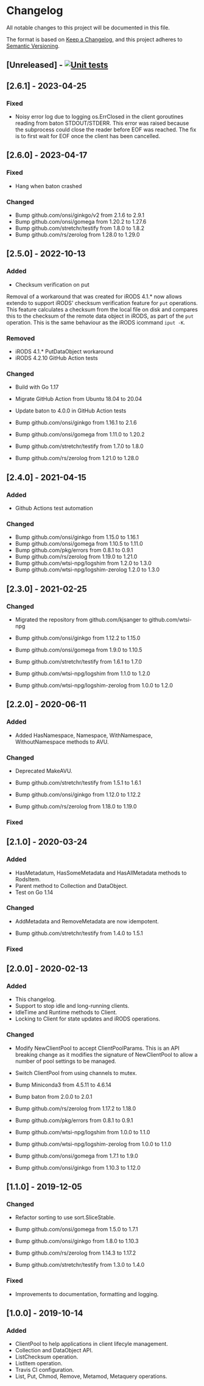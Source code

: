# Changelog
All notable changes to this project will be documented in this file.

The format is based on [Keep a Changelog](https://keepachangelog.com/en/1.0.0/),
and this project adheres to [Semantic Versioning](https://semver.org/spec/v2.0.0.html).

## [Unreleased] - [![Unit tests](https://github.com/wtsi-npg/extendo/actions/workflows/run-tests.yml/badge.svg)](https://github.com/wtsi-npg/extendo/actions/workflows/run-tests.yml)

## [2.6.1] - 2023-04-25

### Fixed

- Noisy error log due to logging os.ErrClosed in the client goroutines reading
  from baton STDOUT/STDERR. This error was raised because the subprocess could
  close the reader before EOF was reached. The fix is to first wait for EOF once
  the client has been cancelled.

## [2.6.0] - 2023-04-17

### Fixed

- Hang when baton crashed

### Changed

- Bump github.com/onsi/ginkgo/v2 from 2.1.6 to 2.9.1
- Bump github.com/onsi/gomega from 1.20.2 to 1.27.6
- Bump github.com/stretchr/testify from 1.8.0 to 1.8.2
- Bump github.com/rs/zerolog from 1.28.0 to 1.29.0

## [2.5.0] - 2022-10-13

### Added

- Checksum verification on put

Removal of a workaround that was created for iRODS 4.1.* now allows
extendo to support iRODS' checksum verification feature for `put` operations.
This feature calculates a checksum from the local file on disk and compares
this to the checksum of the remote data object in iRODS, as part of the `put`
operation. This is the same behaviour as the iRODS icommand `iput -K`.

### Removed

- iRODS 4.1.* PutDataObject workaround
- iRODS 4.2.10 GitHub Action tests

### Changed

- Build with Go 1.17
- Migrate GitHub Action from Ubuntu 18.04 to 20.04
- Update baton to 4.0.0 in GitHub Action tests

- Bump github.com/onsi/ginkgo from 1.16.1 to 2.1.6
- Bump github.com/onsi/gomega from 1.11.0 to 1.20.2
- Bump github.com/stretchr/testify from 1.7.0 to 1.8.0
- Bump github.com/rs/zerolog from 1.21.0 to 1.28.0


## [2.4.0] - 2021-04-15

### Added

- Github Actions test automation

### Changed

- Bump github.com/onsi/ginkgo from 1.15.0 to 1.16.1
- Bump github.com/onsi/gomega from 1.10.5 to 1.11.0
- Bump github.com/pkg/errors from 0.8.1 to 0.9.1
- Bump github.com/rs/zerolog from 1.19.0 to 1.21.0
- Bump github.com/wtsi-npg/logshim from 1.2.0 to 1.3.0
- Bump github.com/wtsi-npg/logshim-zerolog 1.2.0 to 1.3.0

## [2.3.0] - 2021-02-25

### Changed

- Migrated the repository from github.com/kjsanger to github.com/wtsi-npg

- Bump github.com/onsi/ginkgo from 1.12.2 to 1.15.0
- Bump github.com/onsi/gomega from 1.9.0 to 1.10.5
- Bump github.com/stretchr/testify from 1.6.1 to 1.7.0
- Bump github.com/wtsi-npg/logshim from 1.1.0 to 1.2.0
- Bump github.com/wtsi-npg/logshim-zerolog from 1.0.0 to 1.2.0

## [2.2.0] - 2020-06-11

### Added

- Added HasNamespace, Namespace, WithNamespace, WithoutNamespace
  methods to AVU.

### Changed

- Deprecated MakeAVU.

- Bump github.com/stretchr/testify from 1.5.1 to 1.6.1
- Bump github.com/onsi/ginkgo from 1.12.0 to 1.12.2
- Bump github.com/rs/zerolog from 1.18.0 to 1.19.0

### Fixed

## [2.1.0] - 2020-03-24

### Added

- HasMetadatum, HasSomeMetadata and HasAllMetadata methods to RodsItem.
- Parent method to Collection and DataObject.
- Test on Go 1.14

### Changed

- AddMetadata and RemoveMetadata are now idempotent.

- Bump github.com/stretchr/testify from 1.4.0 to 1.5.1

### Fixed

## [2.0.0] - 2020-02-13

### Added

- This changelog.
- Support to stop idle and long-running clients.
- IdleTime and Runtime methods to Client.
- Locking to Client for state updates and iRODS operations.

### Changed

- Modify NewClientPool to accept ClientPoolParams. This is an API breaking
  change as it modifies the signature of NewClientPool to allow a number of
  pool settings to be managed.
- Switch ClientPool from using channels to mutex.

- Bump Miniconda3 from 4.5.11 to 4.6.14
- Bump baton from 2.0.0 to 2.0.1
- Bump github.com/rs/zerolog from 1.17.2 to 1.18.0
- Bump github.com/pkg/errors from 0.8.1 to 0.9.1
- Bump github.com/wtsi-npg/logshim from 1.0.0 to 1.1.0
- Bump github.com/wtsi-npg/logshim-zerolog from 1.0.0 to 1.1.0
- Bump github.com/onsi/gomega from 1.7.1 to 1.9.0
- Bump github.com/onsi/ginkgo from 1.10.3 to 1.12.0

## [1.1.0] - 2019-12-05

### Changed

- Refactor sorting to use sort.SliceStable.

- Bump github.com/onsi/gomega from 1.5.0 to 1.7.1
- Bump github.com/onsi/ginkgo from 1.8.0 to 1.10.3
- Bump github.com/rs/zerolog from 1.14.3 to 1.17.2
- Bump github.com/stretchr/testify from 1.3.0 to 1.4.0

### Fixed

- Improvements to documentation, formatting and logging.

## [1.0.0] - 2019-10-14

### Added

- ClientPool to help applications in client lifecyle management.
- Collection and DataObject API.
- ListChecksum operation.
- ListItem operation.
- Travis CI configuration.
- List, Put, Chmod, Remove, Metamod, Metaquery operations.

